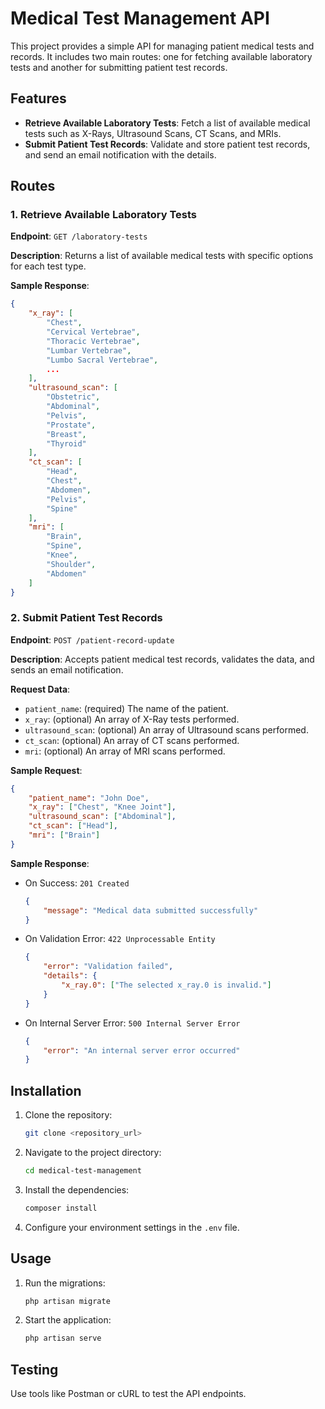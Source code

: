 # Medical Test Management API

This project provides a simple API for managing patient medical tests and records. It includes two main routes: one for fetching available laboratory tests and another for submitting patient test records.

## Features

- **Retrieve Available Laboratory Tests**: Fetch a list of available medical tests such as X-Rays, Ultrasound Scans, CT Scans, and MRIs.
- **Submit Patient Test Records**: Validate and store patient test records, and send an email notification with the details.

## Routes

### 1. Retrieve Available Laboratory Tests

**Endpoint**: `GET /laboratory-tests`

**Description**: Returns a list of available medical tests with specific options for each test type.

**Sample Response**:
```json
{
    "x_ray": [
        "Chest",
        "Cervical Vertebrae",
        "Thoracic Vertebrae",
        "Lumbar Vertebrae",
        "Lumbo Sacral Vertebrae",
        ...
    ],
    "ultrasound_scan": [
        "Obstetric",
        "Abdominal",
        "Pelvis",
        "Prostate",
        "Breast",
        "Thyroid"
    ],
    "ct_scan": [
        "Head",
        "Chest",
        "Abdomen",
        "Pelvis",
        "Spine"
    ],
    "mri": [
        "Brain",
        "Spine",
        "Knee",
        "Shoulder",
        "Abdomen"
    ]
}
```

### 2. Submit Patient Test Records

**Endpoint**: `POST /patient-record-update`

**Description**: Accepts patient medical test records, validates the data, and sends an email notification.

**Request Data**:
- `patient_name`: (required) The name of the patient.
- `x_ray`: (optional) An array of X-Ray tests performed.
- `ultrasound_scan`: (optional) An array of Ultrasound scans performed.
- `ct_scan`: (optional) An array of CT scans performed.
- `mri`: (optional) An array of MRI scans performed.

**Sample Request**:
```json
{
    "patient_name": "John Doe",
    "x_ray": ["Chest", "Knee Joint"],
    "ultrasound_scan": ["Abdominal"],
    "ct_scan": ["Head"],
    "mri": ["Brain"]
}
```

**Sample Response**:
- On Success: `201 Created`
  ```json
  {
      "message": "Medical data submitted successfully"
  }
  ```

- On Validation Error: `422 Unprocessable Entity`
  ```json
  {
      "error": "Validation failed",
      "details": {
          "x_ray.0": ["The selected x_ray.0 is invalid."]
      }
  }
  ```

- On Internal Server Error: `500 Internal Server Error`
  ```json
  {
      "error": "An internal server error occurred"
  }
  ```

## Installation

1. Clone the repository:
    ```bash
    git clone <repository_url>
    ```
2. Navigate to the project directory:
    ```bash
    cd medical-test-management
    ```
3. Install the dependencies:
    ```bash
    composer install
    ```
4. Configure your environment settings in the `.env` file.

## Usage

1. Run the migrations:
    ```bash
    php artisan migrate
    ```
2. Start the application:
    ```bash
    php artisan serve
    ```

## Testing

Use tools like Postman or cURL to test the API endpoints.



